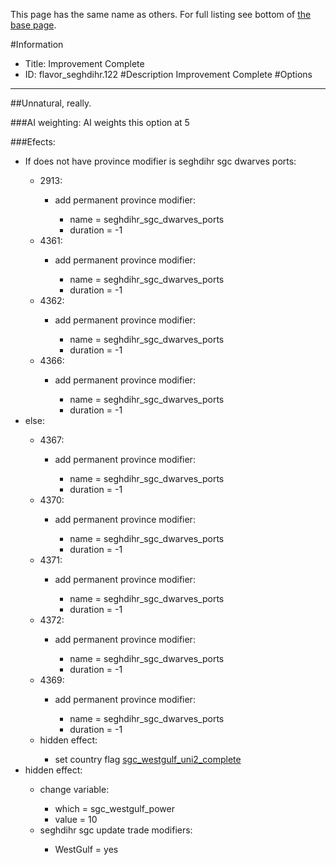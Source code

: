 This page has the same name as others. For full listing see bottom of [the base page](improvement_complete22.md).

#Information
 - Title: Improvement Complete
 - ID: flavor_seghdihr.122
#Description
Improvement Complete
#Options

___
##Unnatural, really.

###AI weighting:
AI weights this option at 5


###Efects:<ul><li>If does not have province modifier is seghdihr sgc dwarves ports:</li><ul><li>2913:</li><ul><li>add permanent province modifier:</li><ul><li>name = seghdihr_sgc_dwarves_ports</li><li>duration = -1</li></ul></ul><li>4361:</li><ul><li>add permanent province modifier:</li><ul><li>name = seghdihr_sgc_dwarves_ports</li><li>duration = -1</li></ul></ul><li>4362:</li><ul><li>add permanent province modifier:</li><ul><li>name = seghdihr_sgc_dwarves_ports</li><li>duration = -1</li></ul></ul><li>4366:</li><ul><li>add permanent province modifier:</li><ul><li>name = seghdihr_sgc_dwarves_ports</li><li>duration = -1</li></ul></ul></ul><li>else:</li><ul><li>4367:</li><ul><li>add permanent province modifier:</li><ul><li>name = seghdihr_sgc_dwarves_ports</li><li>duration = -1</li></ul></ul><li>4370:</li><ul><li>add permanent province modifier:</li><ul><li>name = seghdihr_sgc_dwarves_ports</li><li>duration = -1</li></ul></ul><li>4371:</li><ul><li>add permanent province modifier:</li><ul><li>name = seghdihr_sgc_dwarves_ports</li><li>duration = -1</li></ul></ul><li>4372:</li><ul><li>add permanent province modifier:</li><ul><li>name = seghdihr_sgc_dwarves_ports</li><li>duration = -1</li></ul></ul><li>4369:</li><ul><li>add permanent province modifier:</li><ul><li>name = seghdihr_sgc_dwarves_ports</li><li>duration = -1</li></ul></ul><li>hidden effect:</li><ul><li>set country flag [sgc_westgulf_uni2_complete](../flags/sgc_westgulf_uni2_complete.md)</li></ul></ul><li>hidden effect:</li><ul><li>change variable:</li><ul><li>which = sgc_westgulf_power</li><li>value = 10</li></ul><li>seghdihr sgc update trade modifiers:</li><ul><li>WestGulf = yes</li></ul></ul></ul>
